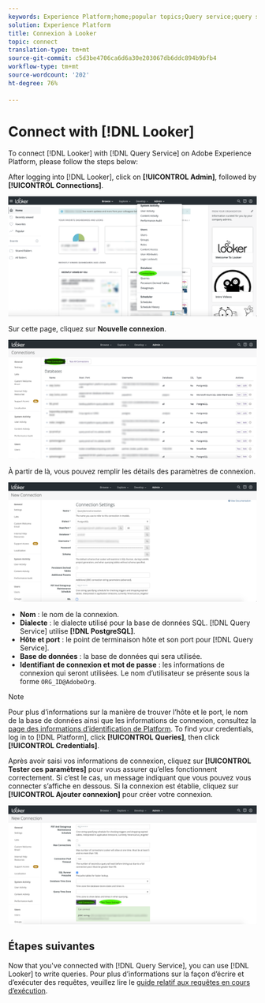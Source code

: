 ```yaml
---
keywords: Experience Platform;home;popular topics;Query service;query service;Looker;looker;connect to query service;
solution: Experience Platform
title: Connexion à Looker
topic: connect
translation-type: tm+mt
source-git-commit: c5d3be4706ca6d6a30e203067db6ddc894b9bfb4
workflow-type: tm+mt
source-wordcount: '202'
ht-degree: 76%

---
```



# Connect with [!DNL Looker]

To connect [!DNL Looker] with [!DNL Query Service] on Adobe Experience Platform, please follow the steps below:

After logging into [!DNL Looker], click on **[!UICONTROL Admin]**, followed by **[!UICONTROL Connections]**.

![](../images/clients/looker/click-admin-connections.png)

Sur cette page, cliquez sur **Nouvelle connexion**.

![](../images/clients/looker/click-new-connection.png)

À partir de là, vous pouvez remplir les détails des paramètres de connexion.

![](../images/clients/looker/new-connection.png)

- **Nom** : le nom de la connexion.
- **Dialecte** : le dialecte utilisé pour la base de données SQL. [!DNL Query Service] utilise **[!DNL PostgreSQL]**.
- **Hôte et port** : le point de terminaison hôte et son port pour [!DNL Query Service].
- **Base de données** : la base de données qui sera utilisée.
- **Identifiant de connexion et mot de passe** : les informations de connexion qui seront utilisées. Le nom d’utilisateur se présente sous la forme `ORG_ID@AdobeOrg`.

>[!NOTE]
>
>Pour plus d’informations sur la manière de trouver l’hôte et le port, le nom de la base de données ainsi que les informations de connexion, consultez la [page des informations d’identification de Platform](https://platform.adobe.com/query/configuration). To find your credentials, log in to [!DNL Platform], click **[!UICONTROL Queries]**, then click **[!UICONTROL Credentials]**.

Après avoir saisi vos informations de connexion, cliquez sur **[!UICONTROL Tester ces paramètres]** pour vous assurer qu’elles fonctionnent correctement. Si c’est le cas, un message indiquant que vous pouvez vous connecter s’affiche en dessous. Si la connexion est établie, cliquez sur **[!UICONTROL Ajouter connexion]** pour créer votre connexion.

![](../images/clients/looker/click-test-connection.png)

## Étapes suivantes

Now that you&#39;ve connected with [!DNL Query Service], you can use [!DNL Looker] to write queries. Pour plus d’informations sur la façon d’écrire et d’exécuter des requêtes, veuillez lire le [guide relatif aux requêtes en cours d’exécution](../creating-queries/creating-queries.md).